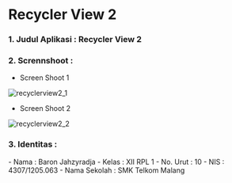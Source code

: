 # Recycler View 2

<h3>1. Judul Aplikasi : Recycler View 2</h3>
<h3>2. Scrennshoot :</h3>

- Screen Shoot 1

 ![recyclerview2_1](https://cloud.githubusercontent.com/assets/22133450/20005002/11712164-a2c2-11e6-9466-c86af756bda2.png)
   
- Screen Shoot 2

 ![recyclerview2_2](https://cloud.githubusercontent.com/assets/22133450/20005001/11678ab4-a2c2-11e6-847e-c453eae01ac0.jpg)


<h3>3. Identitas : </h3>
- Nama : Baron Jahzyradja
- Kelas : XII RPL 1
- No. Urut : 10
- NIS : 4307/1205.063
- Nama Sekolah : SMK Telkom Malang

